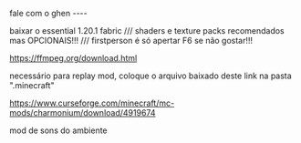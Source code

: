fale com o ghen ----

baixar o essential 1.20.1 fabric ///
shaders e texture packs recomendados mas OPCIONAIS!!! ///
firstperson é só apertar F6 se não gostar!!!


https://ffmpeg.org/download.html

necessário para replay mod, coloque o arquivo baixado deste link na pasta ".minecraft"

https://www.curseforge.com/minecraft/mc-mods/charmonium/download/4919674

mod de sons do ambiente
